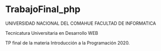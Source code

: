 # TrabajoFinal_php

UNIVERSIDAD NACIONAL DEL COMAHUE
FACULTAD DE INFORMATICA

Tecnicatura Universitaria en Desarrollo WEB

TP final de la materia Introducción a la Programación 2020.
